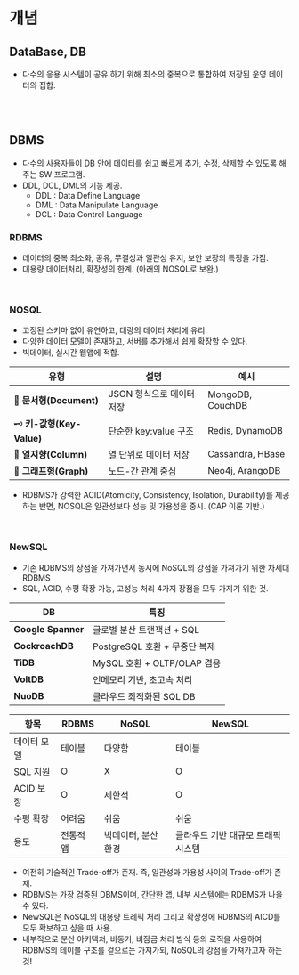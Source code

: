 # 개념
## DataBase, DB
- 다수의 응용 시스템이 공유 하기 위해 최소의 중복으로 통합하여 저장된 운영 데이터의 집합.

<br/>
<br/>

## DBMS
- 다수의 사용자들이 DB 안에 데이터를 쉽고 빠르게 추가, 수정, 삭제할 수 있도록 해 주는 SW 프로그램.
- DDL, DCL, DML의 기능 제공.
    - DDL : Data Define Language
    - DML : Data Manipulate Language
    - DCL : Data Control Language

### RDBMS
- 데이터의 중복 최소화, 공유, 무결성과 일관성 유지, 보안 보장의 특징을 가짐.
- 대용량 데이터처리, 확장성의 한계. (아래의 NOSQL로 보완.)

<br/>

### NOSQL
- 고정된 스키마 없이 유연하고, 대량의 데이터 처리에 유리.
- 다양한 데이터 모델이 존재하고, 서버를 추가해서 쉽게 확장할 수 있다.
- 빅데이터, 실시간 웹앱에 적합.

| 유형                      | 설명                | 예시               |
| ----------------------- | ----------------- | ---------------- |
| 📄 **문서형(Document)**    | JSON 형식으로 데이터 저장  | MongoDB, CouchDB |
| 🗝️ **키-값형(Key-Value)** | 단순한 key\:value 구조 | Redis, DynamoDB  |
| 🧮 **열지향(Column)**      | 열 단위로 데이터 저장      | Cassandra, HBase |
| 🔗 **그래프형(Graph)**      | 노드-간 관계 중심        | Neo4j, ArangoDB  |

- RDBMS가 강력한 ACID(Atomicity, Consistency, Isolation, Durability)를 제공하는 반면, NOSQL은 일관성보다 성능 및 가용성을 중시. (CAP 이론 기반.)

<br/>

### NewSQL
- 기존 RDBMS의 장점을 가져가면서 동시에 NoSQL의 강점을 가져가기 위한 차세대 RDBMS
- SQL, ACID, 수평 확장 가능, 고성능 처리 4가지 장점을 모두 가지기 위한 것.

| DB                 | 특징                      |
| ------------------ | ----------------------- |
| **Google Spanner** | 글로벌 분산 트랜잭션 + SQL       |
| **CockroachDB**    | PostgreSQL 호환 + 무중단 복제  |
| **TiDB**           | MySQL 호환 + OLTP/OLAP 겸용 |
| **VoltDB**         | 인메모리 기반, 초고속 처리         |
| **NuoDB**          | 클라우드 최적화된 SQL DB        |

| 항목      | RDBMS | NoSQL       | NewSQL              |
| ------- | ----- | ----------- | ------------------- |
| 데이터 모델  | 테이블   | 다양함         | 테이블                 |
| SQL 지원  | O     | X           | O                   |
| ACID 보장 | O     | 제한적         | O                   |
| 수평 확장   | 어려움   | 쉬움          | 쉬움                  |
| 용도      | 전통적 앱 | 빅데이터, 분산 환경 | 클라우드 기반 대규모 트래픽 시스템 |


- 여전히 기술적인 Trade-off가 존재. 즉, 일관성과 가용성 사이의 Trade-off가 존재.
- RDBMS는 가장 검증된 DBMS이며, 간단한 앱, 내부 시스템에는 RDBMS가 나을 수 있다.
- NewSQL은 NoSQL의 대용량 트레픽 처리 그리고 확장성에 RDBMS의 AICD를 모두 확보하고 싶을 때 사용.
- 내부적으로 분산 아키텍처, 비동기, 비잠금 처리 방식 등의 로직을 사용하여 RDBMS의 테이블 구조를 겉으로는 가져가되, NoSQL의 강점을 가져가고자 하는 것!
